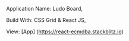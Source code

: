 Application Name: Ludo Board,

Build With: CSS Grid & React JS,

View: [App] (https://react-ecmdba.stackblitz.io)

